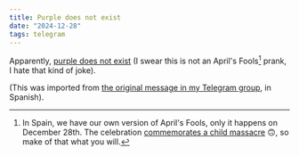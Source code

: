 ```yaml
---
title: Purple does not exist
date: "2024-12-28"
tags: telegram
---
```


Apparently, [purple does not exist](https://btr.mt/analects/purple-doesn't-exist) (I swear this is not an April's Fools[^1] prank, I hate that kind of joke).

(This was imported from [the original message in my Telegram group](https://t.me/naranjanaranja/322), in Spanish).

[^1]: In Spain, we have our own version of April's Fools, only it happens on December 28th. The celebration [commemorates a child massacre](https://en.wikipedia.org/wiki/Massacre_of_the_Innocents) 🙃, so make of that what you will.
